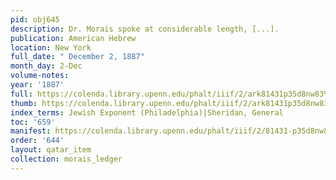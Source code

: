```yaml
---
pid: obj645
description: Dr. Morais spoke at considerable length, [...].
publication: American Hebrew
location: New York
full_date: " December 2, 1887"
month_day: 2-Dec
volume-notes:
year: '1887'
full: https://colenda.library.upenn.edu/phalt/iiif/2/ark81431p35d8nw83%2FSHA256E-s7322637--716f863764fbf98a51f77ec34aa406ba2dfbcf9b5f0b1bb9cc4e89aaaca863d0.jpeg/full/3500,/0/default.jpg
thumb: https://colenda.library.upenn.edu/phalt/iiif/2/ark81431p35d8nw83%2FSHA256E-s7322637--716f863764fbf98a51f77ec34aa406ba2dfbcf9b5f0b1bb9cc4e89aaaca863d0.jpeg/full/!200,200/0/default.jpg
index_terms: Jewish Exponent (Philadelphia)|Sheridan, General
toc: '659'
manifest: https://colenda.library.upenn.edu/phalt/iiif/2/81431-p35d8nw83/manifest
order: '644'
layout: qatar_item
collection: morais_ledger
---
```

